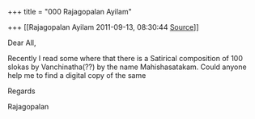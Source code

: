 +++
title = "000 Rajagopalan Ayilam"

+++
[[Rajagopalan Ayilam	2011-09-13, 08:30:44 [Source](https://groups.google.com/g/samskrita/c/fcgfOtHCtaM)]]



Dear All,  
  
Recently I read some where that there is a Satirical composition of 100 slokas by Vanchinatha(??) by the name Mahishasatakam. Could anyone help me to find a digital copy of the same  
  
Regards  
  
Rajagopalan  

